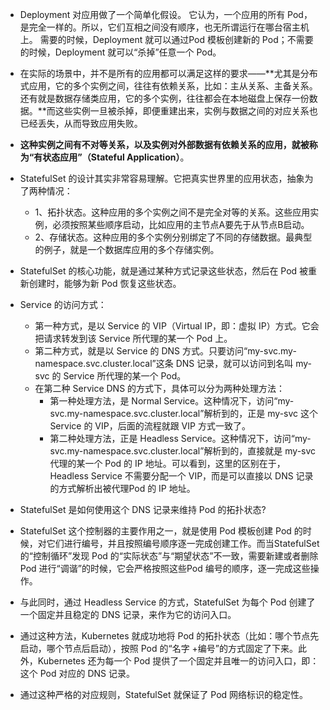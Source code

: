 - Deployment 对应用做了一个简单化假设。 它认为，一个应用的所有 Pod，是完全一样的。所以，它们互相之间没有顺序，也无所谓运行在哪台宿主机上。
  需要的时候，Deployment 就可以通过Pod 模板创建新的 Pod；不需要的时候，Deployment 就可以“杀掉”任意一个 Pod。
- 在实际的场景中，并不是所有的应用都可以满足这样的要求——**尤其是分布式应用，它的多个实例之间，往往有依赖关系，比如：主从关系、主备关系。还有就是数据存储类应用，它的多个实例，往往都会在本地磁盘上保存一份数据。**而这些实例一旦被杀掉，即便重建出来，实例与数据之间的对应关系也已经丢失，从而导致应用失败。
- **这种实例之间有不对等关系，以及实例对外部数据有依赖关系的应用，就被称为“有状态应用”（Stateful Application）**。
- StatefulSet 的设计其实非常容易理解。它把真实世界里的应用状态，抽象为了两种情况：
  - 1、拓扑状态。这种应用的多个实例之间不是完全对等的关系。这些应用实例，必须按照某些顺序启动，比如应用的主节点A要先于从节点B启动。
  - 2、存储状态。这种应用的多个实例分别绑定了不同的存储数据。最典型的例子，就是一个数据库应用的多个存储实例。
- StatefulSet 的核心功能，就是通过某种方式记录这些状态，然后在 Pod 被重新创建时，能够为新 Pod 恢复这些状态。



- Service 的访问方式：
  - 第一种方式，是以 Service 的 VIP（Virtual IP，即：虚拟 IP）方式。它会把请求转发到该 Service 所代理的某一个 Pod 上。
  - 第二种方式，就是以 Service 的 DNS 方式。只要访问“my-svc.my-namespace.svc.cluster.local”这条 DNS 记录，就可以访问到名叫
    my-svc 的 Service 所代理的某一个 Pod。
  - 在第二种 Service DNS 的方式下，具体可以分为两种处理方法：
    - 第一种处理方法，是 Normal Service。这种情况下，访问“my-svc.my-namespace.svc.cluster.local”解析到的，正是 my-svc 这个Service 的 VIP，后面的流程就跟 VIP 方式一致了。
    - 第二种处理方法，正是 Headless Service。这种情况下，访问“my-svc.my-namespace.svc.cluster.local”解析到的，直接就是 my-svc代理的某一个 Pod 的 IP 地址。可以看到，这里的区别在于，Headless Service 不需要分配一个 VIP，而是可以直接以 DNS 记录的方式解析出被代理Pod 的 IP 地址。



- StatefulSet 是如何使用这个 DNS 记录来维持 Pod 的拓扑状态?
- StatefulSet 这个控制器的主要作用之一，就是使用 Pod 模板创建 Pod 的时候，对它们进行编号，并且按照编号顺序逐一完成创建工作。而当StatefulSet 的“控制循环”发现 Pod 的“实际状态”与“期望状态”不一致，需要新建或者删除 Pod 进行“调谐”的时候，它会严格按照这些Pod 编号的顺序，逐一完成这些操作。
- 与此同时，通过 Headless Service 的方式，StatefulSet 为每个 Pod 创建了一个固定并且稳定的 DNS 记录，来作为它的访问入口。
- 通过这种方法，Kubernetes 就成功地将 Pod 的拓扑状态（比如：哪个节点先启动，哪个节点后启动），按照 Pod 的“名字 +编号”的方式固定了下来。此外，Kubernetes 还为每一个 Pod 提供了一个固定并且唯一的访问入口，即：这个 Pod 对应的 DNS 记录。
- 通过这种严格的对应规则，StatefulSet 就保证了 Pod 网络标识的稳定性。
